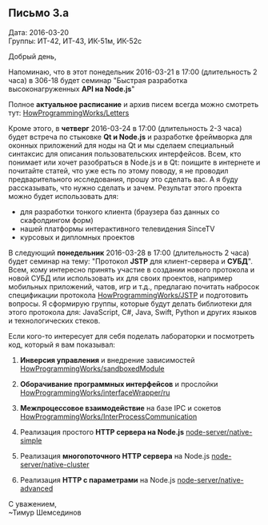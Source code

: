 ## Письмо 3.a

Дата: 2016-03-20  
Группы: ИТ-42, ИТ-43, ИК-51м, ИК-52с  

Добрый день,

Напоминаю, что в этот понедельник 2016-03-21 в 17:00 (длительность 2 часа)
в 306-18 будет семинар "Быстрая разработка высоконагруженных **API на Node.js**"

Полное **актуальное расписание** и архив писем всегда можно смотреть тут:
[HowProgrammingWorks/Letters](https://github.com/HowProgrammingWorks/Letters)

Кроме этого, в **четверг** 2016-03-24 в 17:00 (длительность 2-3 часа) будет встреча
по стыковке **Qt и Node.js** и разработке фреймворка для оконных приложений для ноды
на Qt и мы сделаем специальный синтаксис для описания пользовательских
интерфейсов. Всем, кто понимает или хочет разобраться в Node.js и в Qt: поищите
в интернете и почитайте статей, что уже есть по этому поводу, я не проводил
предварительного исследования, прошу это сделать вас. А я буду рассказывать, что
нужно сделать и зачем. Результат этого проекта можно будет использовать для:
* для разработки тонкого клиента (браузера баз данных со скафолдингом форм)
* нашей платформы интерактивного телевидения SinceTV
* курсовых и дипломных проектов

В следующий **понедельник** 2016-03-28 в 17:00 (длительность 2 часа) будет семинар
на тему: "Протокол **JSTP** для клиент-сервера и **СУБД**". Всем, кому интересно
принять участие в создании нового протокола и новой СУБД или использовать их
для своих проектов, например мобильных приложений, чатов, игр и т.д.,
предлагаю почитать набросок спецификации протокола
[HowProgrammingWorks/JSTP](https://github.com/HowProgrammingWorks/JSTP)
и подготовить вопросы.
Я сформирую группы, которые будут делать библиотеки для этого протокола для:
JavaScript, C#, Java, Swift, Python и других языков и технологических стеков.

Если кого-то интересует для себя поделать лабораторки и посмотреть код, который я вам показывал:

1. **Инверсия управления** и внедрение зависимостей
[HowProgrammingWorks/sandboxedModule](https://github.com/HowProgrammingWorks/InversionOfControl/tree/master/sandboxedModule/ru)

2. **Оборачивание программных интерфейсов** и прослойки
[HowProgrammingWorks/interfaceWrapper/ru](https://github.com/HowProgrammingWorks/InversionOfControl/tree/master/interfaceWrapper/ru)

3. **Межпроцессовое взаимодействие** на базе IPC и сокетов
[HowProgrammingWorks/InterProcessCommunication](https://github.com/HowProgrammingWorks/InterProcessCommunication)

4. Реализация простого **HTTP сервера на Node.js**
[node-server/native-simple](https://github.com/perfectjs/node-server/tree/master/native-simple)

5. Реализация **многопоточного HTTP сервера** на Node.js
[node-server/native-cluster](https://github.com/perfectjs/node-server/tree/master/native-cluster)

6. Реализация **HTTP с параметрами** на Node.js
[node-server/native-advanced](https://github.com/perfectjs/node-server/tree/master/native-advanced)

С уважением,  
~Тимур Шемсединов
